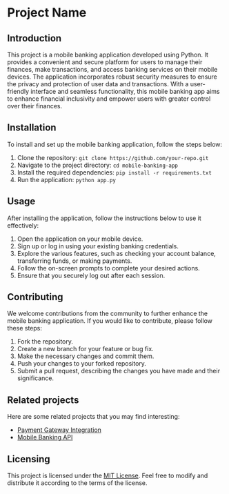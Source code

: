 # Project Name

## Introduction
This project is a mobile banking application developed using Python. It provides a convenient and secure platform for users to manage their finances, make transactions, and access banking services on their mobile devices. The application incorporates robust security measures to ensure the privacy and protection of user data and transactions. With a user-friendly interface and seamless functionality, this mobile banking app aims to enhance financial inclusivity and empower users with greater control over their finances.

## Installation
To install and set up the mobile banking application, follow the steps below:
1. Clone the repository: `git clone https://github.com/your-repo.git`
2. Navigate to the project directory: `cd mobile-banking-app`
3. Install the required dependencies: `pip install -r requirements.txt`
4. Run the application: `python app.py`

## Usage
After installing the application, follow the instructions below to use it effectively:
1. Open the application on your mobile device.
2. Sign up or log in using your existing banking credentials.
3. Explore the various features, such as checking your account balance, transferring funds, or making payments.
4. Follow the on-screen prompts to complete your desired actions.
5. Ensure that you securely log out after each session.

## Contributing
We welcome contributions from the community to further enhance the mobile banking application. If you would like to contribute, please follow these steps:
1. Fork the repository.
2. Create a new branch for your feature or bug fix.
3. Make the necessary changes and commit them.
4. Push your changes to your forked repository.
5. Submit a pull request, describing the changes you have made and their significance.

## Related projects
Here are some related projects that you may find interesting:
- [Payment Gateway Integration](https://github.com/example/payment-gateway)
- [Mobile Banking API](https://github.com/example/mobile-banking-api)

## Licensing
This project is licensed under the [MIT License](LICENSE). Feel free to modify and distribute it according to the terms of the license.
